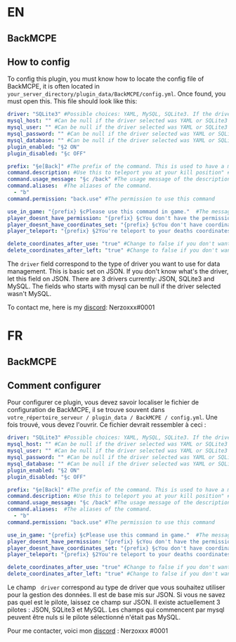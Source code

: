 # EN

## BackMCPE

## How to config

To config this plugin, you must know how to locate the config file of BackMCPE, it is often located in ``your_server_directory/plugin_data/BackMCPE/config.yml``. Once found, you must open this. This file should look like this: 
```yml
driver: "SQLite3" #Possible choices: YAML, MySQL, SQLite3. If the driver was changed, all old datas used by the old driver can't be used for the new driver
mysql_host: "" #Can be null if the driver selected was YAML or SQLite3
mysql_user: "" #Can be null if the driver selected was YAML or SQLite3
mysql_password: "" #Can be null if the driver selected was YAML or SQLite3
mysql_database: "" #Can be null if the driver selected was YAML or SQLite3
plugin_enabled: "§2 ON"
plugin_disabled: "§c OFF"

prefix: "§e[Back]" #The prefix of the command. This is used to have a message like this: `` §e [Back] MESSAGE``
command.description: #Use this to teleport you at your kill position" #The description command
command.usage_message: "§c /back" #The usage message of the description
command.aliases:  #The aliases of the command.
  - "b"
command.permission: "back.use" #The permission to use this command

use_in_game: "{prefix} §cPlease use this command in game."  #The message when the sender of the command isn't a player
player_doesnt_have_permission: "{prefix} §cYou don't have the permission to use this command." #When the player haven't the permission to use this command
player_doesnt_have_coordinates_set: "{prefix} §cYou don't have coordinates set." #When the player haven't coordinates set to teleport him
player_teleport: "{prefix} §2You're teleport to your deaths coordinates." #When the player is succesfully teleported

delete_coordinates_after_use: "true" #Change to false if you don't want the player's coordinates are delete after he use this command
delete_coordinates_after_left: "true" #Change to false if you don't want the player's coordinates are delete after he use left the server
```

The ``driver`` field correspond to the type of driver you want to use for data management. This is basic set on JSON. If you don't know what's the driver, let this field on JSON. There are 3 drivers currently: JSON, SQLite3 and MySQL.
The fields who starts with mysql can be null if the driver selected wasn't MySQL.

To contact me, here is my [discord](https://discord.com): Nerzoxxx#0001

# FR

## BackMCPE

## Comment configurer

Pour configurer ce plugin, vous devez savoir localiser le fichier de configuration de BackMCPE, il se trouve souvent dans `` votre_répertoire_serveur / plugin_data / BackMCPE / config.yml``. Une fois trouvé, vous devez l'ouvrir. Ce fichier devrait ressembler à ceci :

```yml
driver: "SQLite3" #Possible choices: YAML, MySQL, SQLite3. If the driver was changed, all old datas used by the old driver can't be used for the new driver
mysql_host: "" #Can be null if the driver selected was YAML or SQLite3
mysql_user: "" #Can be null if the driver selected was YAML or SQLite3
mysql_password: "" #Can be null if the driver selected was YAML or SQLite3
mysql_database: "" #Can be null if the driver selected was YAML or SQLite3
plugin_enabled: "§2 ON"
plugin_disabled: "§c OFF"

prefix: "§e[Back]" #The prefix of the command. This is used to have a message like this: `` §e [Back] MESSAGE``
command.description: #Use this to teleport you at your kill position" #The description command
command.usage_message: "§c /back" #The usage message of the description
command.aliases:  #The aliases of the command.
  - "b"
command.permission: "back.use" #The permission to use this command

use_in_game: "{prefix} §cPlease use this command in game."  #The message when the sender of the command isn't a player
player_doesnt_have_permission: "{prefix} §cYou don't have the permission to use this command." #When the player haven't the permission to use this command
player_doesnt_have_coordinates_set: "{prefix} §cYou don't have coordinates set." #When the player haven't coordinates set to teleport him
player_teleport: "{prefix} §2You're teleport to your deaths coordinates." #When the player is succesfully teleported

delete_coordinates_after_use: "true" #Change to false if you don't want the player's coordinates are delete after he use this command
delete_coordinates_after_left: "true" #Change to false if you don't want the player's coordinates are delete after he use left the server
```

Le champ `` driver`` correspond au type de driver que vous souhaitez utiliser pour la gestion des données. Il est de base mis sur JSON. Si vous ne savez pas quel est le pilote, laissez ce champ sur JSON. Il existe actuellement 3 pilotes : JSON, SQLite3 et MySQL.
Les champs qui commencent par mysql peuvent être nuls si le pilote sélectionné n'était pas MySQL.

Pour me contacter, voici mon [discord](https://discord.com) : Nerzoxxx #0001
